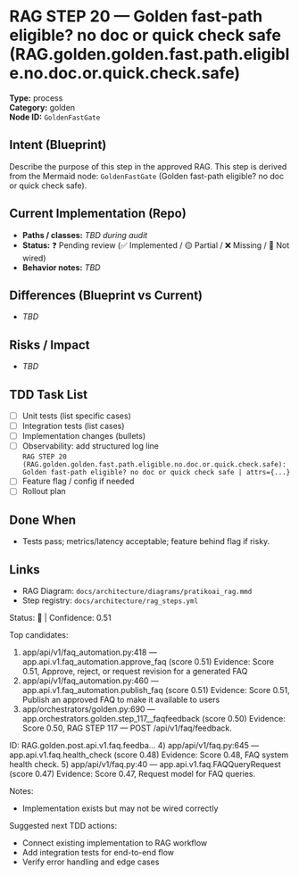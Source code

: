# RAG STEP 20 — Golden fast-path eligible? no doc or quick check safe (RAG.golden.golden.fast.path.eligible.no.doc.or.quick.check.safe)

**Type:** process  
**Category:** golden  
**Node ID:** `GoldenFastGate`

## Intent (Blueprint)
Describe the purpose of this step in the approved RAG. This step is derived from the Mermaid node: `GoldenFastGate` (Golden fast-path eligible? no doc or quick check safe).

## Current Implementation (Repo)
- **Paths / classes:** _TBD during audit_
- **Status:** ❓ Pending review (✅ Implemented / 🟡 Partial / ❌ Missing / 🔌 Not wired)
- **Behavior notes:** _TBD_

## Differences (Blueprint vs Current)
- _TBD_

## Risks / Impact
- _TBD_

## TDD Task List
- [ ] Unit tests (list specific cases)
- [ ] Integration tests (list cases)
- [ ] Implementation changes (bullets)
- [ ] Observability: add structured log line  
  `RAG STEP 20 (RAG.golden.golden.fast.path.eligible.no.doc.or.quick.check.safe): Golden fast-path eligible? no doc or quick check safe | attrs={...}`
- [ ] Feature flag / config if needed
- [ ] Rollout plan

## Done When
- Tests pass; metrics/latency acceptable; feature behind flag if risky.

## Links
- RAG Diagram: `docs/architecture/diagrams/pratikoai_rag.mmd`
- Step registry: `docs/architecture/rag_steps.yml`


<!-- AUTO-AUDIT:BEGIN -->
Status: 🔌  |  Confidence: 0.51

Top candidates:
1) app/api/v1/faq_automation.py:418 — app.api.v1.faq_automation.approve_faq (score 0.51)
   Evidence: Score 0.51, Approve, reject, or request revision for a generated FAQ
2) app/api/v1/faq_automation.py:460 — app.api.v1.faq_automation.publish_faq (score 0.51)
   Evidence: Score 0.51, Publish an approved FAQ to make it available to users
3) app/orchestrators/golden.py:690 — app.orchestrators.golden.step_117__faqfeedback (score 0.50)
   Evidence: Score 0.50, RAG STEP 117 — POST /api/v1/faq/feedback.

ID: RAG.golden.post.api.v1.faq.feedba...
4) app/api/v1/faq.py:645 — app.api.v1.faq.health_check (score 0.48)
   Evidence: Score 0.48, FAQ system health check.
5) app/api/v1/faq.py:40 — app.api.v1.faq.FAQQueryRequest (score 0.47)
   Evidence: Score 0.47, Request model for FAQ queries.

Notes:
- Implementation exists but may not be wired correctly

Suggested next TDD actions:
- Connect existing implementation to RAG workflow
- Add integration tests for end-to-end flow
- Verify error handling and edge cases
<!-- AUTO-AUDIT:END -->